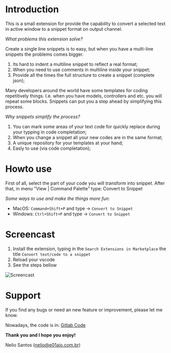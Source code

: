 # Introduction

This is a small extension for provide the capability to convert a selected text in active window to a
snippet format on output channel.

*What problems this extension solve?*

Create a single line snippets is to easy, but when you have a multi-line snippets the problems comes bigger.

1. Its hard to indent a multiline snippet to reflect a real format;
2. When you need to use comments in multiline inside your snippet;
3. Provide all the times the full structure to create a snippet (complete json);

Many developers around the world have some templates for coding repetitively things. I.e. when you have models,
controllers and etc. you will repeat some blocks. Snippets can put you a step ahead by simplifying this process.

*Why snippets simplify the process?*

1. You can mark some areas of your text code for quickly replace during your typping in code completation;
2. When you change a snippet all your new codes are in the same format;
3. A unique repository for your templates at your hand;
4. Easly to use (via code completation);


# Howto use

First of all, select the part of your code you will transform into snippet.
After that, in menu "View | Command Palette" type: Convert to Snippet

*Some ways to use and make the things more fun:*

* MacOS: `Command+Shift+P` and type -> `Convert to Snippet`
* Windows: `Ctrl+Shift+P` and type -> `Convert to Snippet`

# Screencast

1. Install the extension, typing in the `Search Extensions in Marketplace` the title `Convert text/code to a snippet`
2. Reload your vscode
3. See the steps bellow

![Screencast](https://nextcloud.e01aio.com.br/index.php/s/WmqYA68WPxeAXD7/download)

# Support

If you find any bugs or need an new feature or improvement, please let me know. 

Nowadays, the code is in:
[Gitlab Code](https://gitlab.e01aio.com.br/nsfilho/tosnippet)

**Thank you and I hope you enjoy!**

Nelio Santos (nelio@e01aio.com.br)

